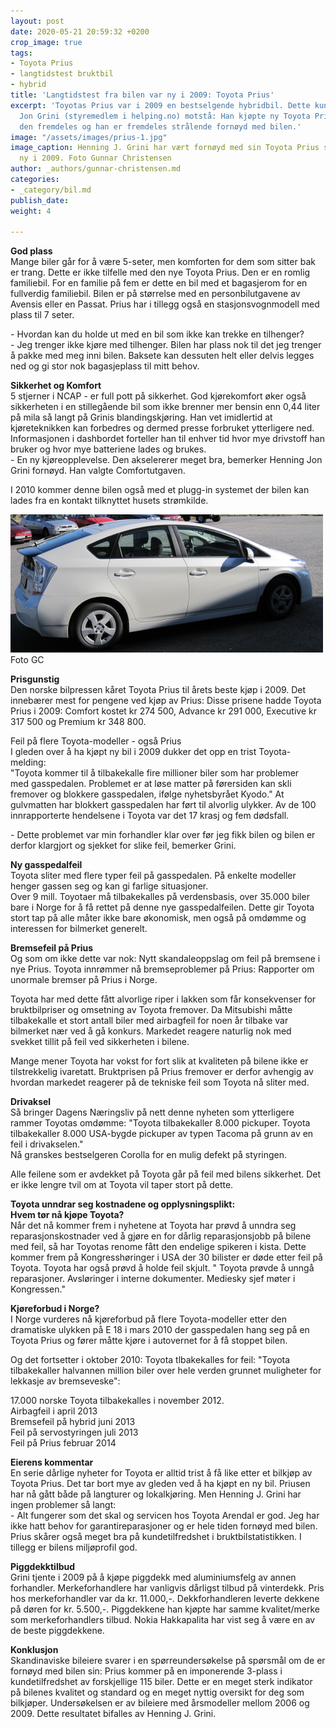 ```yaml
---
layout: post
date: 2020-05-21 20:59:32 +0200
crop_image: true
tags:
- Toyota Prius
- langtidstest bruktbil
- hybrid
title: 'Langtidstest fra bilen var ny i 2009: Toyota Prius'
excerpt: 'Toyotas Prius var i 2009 en bestselgende hybridbil. Dette kunne ikke Henning
  Jon Grini (styremedlem i helping.no) motstå: Han kjøpte ny Toyota Prius. Han har
  den fremdeles og han er fremdeles strålende fornøyd med bilen.'
image: "/assets/images/prius-1.jpg"
image_caption: Henning J. Grini har vært fornøyd med sin Toyota Prius siden den var
  ny i 2009. Foto Gunnar Christensen
author: _authors/gunnar-christensen.md
categories:
- _category/bil.md
publish_date: 
weight: 4

---
```

**God plass**  
Mange biler går for å være 5-seter, men komforten for dem som sitter bak er trang. Dette er ikke tilfelle med den nye Toyota Prius. Den er en romlig familiebil. For en familie på fem er dette en bil med et bagasjerom for en fullverdig familiebil. Bilen er på størrelse med en personbilutgavene av Avensis eller en Passat. Prius har i tillegg også en stasjonsvognmodell med plass til 7 seter.

\- Hvordan kan du holde ut med en bil som ikke kan trekke en tilhenger?  
\- Jeg trenger ikke kjøre med tilhenger. Bilen har plass nok til det jeg trenger å pakke med meg inni bilen. Baksete kan dessuten helt eller delvis legges ned og gi stor nok bagasjeplass til mitt behov.

**Sikkerhet og Komfort**  
5 stjerner i NCAP - er full pott på sikkerhet. God kjørekomfort øker også sikkerheten i en stillegående bil som ikke brenner mer bensin enn 0,44 liter på mila så langt på Grinis blandingskjøring. Han vet imidlertid at kjøreteknikken kan forbedres og dermed presse forbruket ytterligere ned. Informasjonen i dashbordet forteller han til enhver tid hvor mye drivstoff han bruker og hvor mye batteriene lades og brukes.  
\- En ny kjøreopplevelse. Den akselererer meget bra, bemerker Henning Jon Grini fornøyd. Han valgte Comfortutgaven.

I 2010 kommer denne bilen også med et plugg-in systemet der bilen kan lades fra en kontakt tilknyttet husets strømkilde.

![](/assets/images/prius-4.jpg)  
Foto GC

**Prisgunstig**  
Den norske bilpressen kåret Toyota Prius til årets beste kjøp i 2009. Det innebærer mest for pengene ved kjøp av Prius: Disse prisene hadde Toyota Prius i 2009: Comfort kostet kr 274 500, Advance kr 291 000, Executive kr 317 500 og Premium kr 348 800.

Feil på flere Toyota-modeller - også Prius  
I gleden over å ha kjøpt ny bil i 2009 dukker det opp en trist Toyota-melding:  
"Toyota kommer til å tilbakekalle fire millioner biler som har problemer  
med gasspedalen. Problemet er at løse matter på førersiden kan skli fremover og blokkere gasspedalen, ifølge nyhetsbyrået Kyodo." At gulvmatten har blokkert gasspedalen har ført til alvorlig ulykker. Av de 100 innrapporterte hendelsene i Toyota var det 17 krasj og fem dødsfall.

\- Dette problemet var min forhandler klar over før jeg fikk bilen og bilen er derfor klargjort og sjekket for slike feil, bemerker Grini.

**Ny gasspedalfeil**  
Toyota sliter med flere typer feil på gasspedalen. På enkelte modeller henger gassen seg og kan gi farlige situasjoner.  
Over 9 mill. Toyotaer må tilbakekalles på verdensbasis, over 35.000 biler bare i Norge for å få rettet på denne nye gasspedalfeilen. Dette gir Toyota stort tap på alle måter ikke bare økonomisk, men også på omdømme og interessen for bilmerket generelt.

**Bremsefeil på Prius**  
Og som om ikke dette var nok: Nytt skandaleoppslag om feil på bremsene i nye Prius. Toyota innrømmer nå bremseproblemer på Prius: Rapporter om unormale bremser på Prius i Norge.

Toyota har med dette fått alvorlige riper i lakken som får konsekvenser for bruktbilpriser og omsetning av Toyota fremover. Da Mitsubishi måtte tilbakekalle et stort antall biler med airbagfeil for noen år tilbake var bilmerket nær ved å gå konkurs. Markedet reagere naturlig nok med svekket tillit på feil ved sikkerheten i bilene.

Mange mener Toyota har vokst for fort slik at kvaliteten på bilene ikke er tilstrekkelig ivaretatt. Bruktprisen på Prius fremover er derfor avhengig av hvordan markedet reagerer på de tekniske feil som Toyota nå sliter med.

**Drivaksel**  
Så bringer Dagens Næringsliv på nett denne nyheten som ytterligere rammer Toyotas omdømme: "Toyota tilbakekaller 8.000 pickuper. Toyota tilbakekaller 8.000 USA-bygde pickuper av typen Tacoma på grunn av en feil i drivakselen."  
Nå granskes bestselgeren Corolla for en mulig defekt på styringen.

Alle feilene som er avdekket på Toyota går på feil med bilens sikkerhet. Det er ikke lengre tvil om at Toyota vil taper stort på dette.

**Toyota unndrar seg kostnadene og opplysningsplikt:**  
**Hvem tør nå kjøpe Toyota?**  
Når det nå kommer frem i nyhetene at Toyota har prøvd å unndra seg reparasjonskostnader ved å gjøre en for dårlig reparasjonsjobb på bilene med feil, så har Toyotas renome fått den endelige spikeren i kista. Dette kommer frem på Kongresshøringer i USA der 30 bilister er døde etter feil på Toyota. Toyota har også prøvd å holde feil skjult. " Toyota prøvde å unngå reparasjoner. Avsløringer i interne dokumenter. Mediesky sjef møter i Kongressen."

**Kjøreforbud i Norge?**  
I Norge vurderes nå kjøreforbud på flere Toyota-modeller etter den dramatiske ulykken på E 18 i mars 2010 der gasspedalen hang seg på en Toyota Prius og fører måtte kjøre i autovernet for å få stoppet bilen.

Og det fortsetter i oktober 2010: Toyota tlbakekalles for feil: "Toyota tilbakekaller halvannen million biler over hele verden grunnet muligheter for lekkasje av bremseveske":

17\.000 norske Toyota tilbakekalles i november 2012.[  
](http://www.dn.no/dnBil/article2507576.ece)Airbagfeil i april 2013  
Bremsefeil på hybrid juni 2013  
Feil på servostyringen juli 2013  
Feil på Prius februar 2014

**Eierens kommentar**  
En serie dårlige nyheter for Toyota er alltid trist å få like etter et bilkjøp av Toyota Prius. Det tar bort mye av gleden ved å ha kjøpt en ny bil. Priusen har nå gått både på langturer og lokalkjøring. Men Henning J. Grini har ingen problemer så langt:  
\- Alt fungerer som det skal og servicen hos Toyota Arendal er god. Jeg har ikke hatt behov for garantireparasjoner og er hele tiden fornøyd med bilen. Prius skårer også meget bra på kundetilfredshet i bruktbilstatistikken. I tillegg er bilens miljøprofil god.

**Piggdekktilbud**  
Grini tjente i 2009 på å kjøpe piggdekk med aluminiumsfelg av annen forhandler. Merkeforhandlere har vanligvis dårligst tilbud på vinterdekk. Pris hos merkeforhandler var da kr. 11.000,-. Dekkforhandleren leverte dekkene på døren for kr. 5.500,-. Piggdekkene han kjøpte har samme kvalitet/merke som merkeforhandlers tilbud. Nokia Hakkapalita har vist seg å være en av de beste piggdekkene.

**Konklusjon**  
Skandinaviske bileiere svarer i en spørreundersøkelse på spørsmål om de er fornøyd med bilen sin: Prius kommer på en imponerende 3-plass i kundetilfredshet av forskjellige 115 biler. Dette er en meget sterk indikator på bilenes kvalitet og standard og en meget nyttig oversikt for deg som bilkjøper. Undersøkelsen er av bileiere med årsmodeller mellom 2006 og 2009. Dette resultatet bifalles av Henning J. Grini.